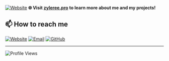 
[![Website](https://img.shields.io/badge/Website-zyleree.pro-blueviolet)](https://zyleree.pro)
**🌐 Visit [zyleree.pro](https://zyleree.pro) to learn more about me and my projects!**


## 📫 How to reach me
[![Website](https://img.shields.io/badge/Website-zyleree.pro-FF7139?style=for-the-badge&logo=firefox-browser&logoColor=white)](https://zyleree.pro)
[![Email](https://img.shields.io/badge/Email-D14836?style=for-the-badge&logo=gmail&logoColor=white)](mailto:hi@zyleree.pro)
[![GitHub](https://img.shields.io/badge/GitHub-100000?style=for-the-badge&logo=github&logoColor=white)](https://github.com/zyleree)

---
![Profile Views](https://komarev.com/ghpvc/?username=zyleree&color=blueviolet)

